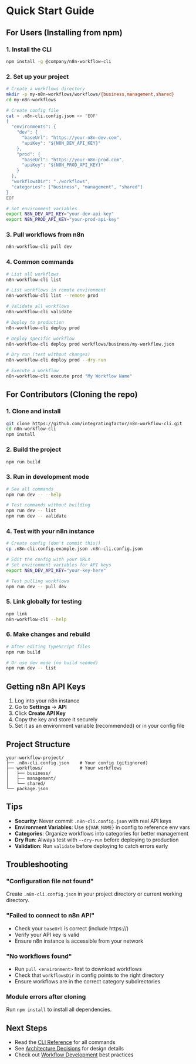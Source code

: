 # Quick Start Guide

## For Users (Installing from npm)

### 1. Install the CLI
```bash
npm install -g @company/n8n-workflow-cli
```

### 2. Set up your project
```bash
# Create a workflows directory
mkdir -p my-n8n-workflows/workflows/{business,management,shared}
cd my-n8n-workflows

# Create config file
cat > .n8n-cli.config.json << 'EOF'
{
  "environments": {
    "dev": {
      "baseUrl": "https://your-n8n-dev.com",
      "apiKey": "${N8N_DEV_API_KEY}"
    },
    "prod": {
      "baseUrl": "https://your-n8n-prod.com",
      "apiKey": "${N8N_PROD_API_KEY}"
    }
  },
  "workflowsDir": "./workflows",
  "categories": ["business", "management", "shared"]
}
EOF

# Set environment variables
export N8N_DEV_API_KEY="your-dev-api-key"
export N8N_PROD_API_KEY="your-prod-api-key"
```

### 3. Pull workflows from n8n
```bash
n8n-workflow-cli pull dev
```

### 4. Common commands
```bash
# List all workflows
n8n-workflow-cli list

# List workflows in remote environment
n8n-workflow-cli list --remote prod

# Validate all workflows
n8n-workflow-cli validate

# Deploy to production
n8n-workflow-cli deploy prod

# Deploy specific workflow
n8n-workflow-cli deploy prod workflows/business/my-workflow.json

# Dry run (test without changes)
n8n-workflow-cli deploy prod --dry-run

# Execute a workflow
n8n-workflow-cli execute prod "My Workflow Name"
```

## For Contributors (Cloning the repo)

### 1. Clone and install
```bash
git clone https://github.com/integratingfactor/n8n-workflow-cli.git
cd n8n-workflow-cli
npm install
```

### 2. Build the project
```bash
npm run build
```

### 3. Run in development mode
```bash
# See all commands
npm run dev -- --help

# Test commands without building
npm run dev -- list
npm run dev -- validate
```

### 4. Test with your n8n instance
```bash
# Create config (don't commit this!)
cp .n8n-cli.config.example.json .n8n-cli.config.json

# Edit the config with your URLs
# Set environment variables for API keys
export N8N_DEV_API_KEY="your-key-here"

# Test pulling workflows
npm run dev -- pull dev
```

### 5. Link globally for testing
```bash
npm link
n8n-workflow-cli --help
```

### 6. Make changes and rebuild
```bash
# After editing TypeScript files
npm run build

# Or use dev mode (no build needed)
npm run dev -- list
```

## Getting n8n API Keys

1. Log into your n8n instance
2. Go to **Settings** → **API**
3. Click **Create API Key**
4. Copy the key and store it securely
5. Set it as an environment variable (recommended) or in your config file

## Project Structure

```
your-workflow-project/
├── .n8n-cli.config.json    # Your config (gitignored)
├── workflows/              # Your workflows
│   ├── business/
│   ├── management/
│   └── shared/
└── package.json
```

## Tips

- **Security**: Never commit `.n8n-cli.config.json` with real API keys
- **Environment Variables**: Use `${VAR_NAME}` in config to reference env vars
- **Categories**: Organize workflows into categories for better management
- **Dry Run**: Always test with `--dry-run` before deploying to production
- **Validation**: Run `validate` before deploying to catch errors early

## Troubleshooting

### "Configuration file not found"
Create `.n8n-cli.config.json` in your project directory or current working directory.

### "Failed to connect to n8n API"
- Check your `baseUrl` is correct (include https://)
- Verify your API key is valid
- Ensure n8n instance is accessible from your network

### "No workflows found"
- Run `pull <environment>` first to download workflows
- Check that `workflowsDir` in config points to the right directory
- Ensure workflows are in the correct category subdirectories

### Module errors after cloning
Run `npm install` to install all dependencies.

## Next Steps

- Read the [CLI Reference](docs/cli-reference.md) for all commands
- See [Architecture Decisions](docs/architecture-decisions.md) for design details
- Check out [Workflow Development](docs/workflow-development.md) best practices
